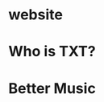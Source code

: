 # website
<head>
  <title> Why Tomorrow X Together are Fourth Gen Leaders (better than stray kids) </title>
<style>
  <body {bakcground:blue;}
</style>
</head>
<body>
  <h1>Who is TXT?</h1>
  <body></body>
  <h1>Better Music</h1>
  <p></p>
  <h2></h2>
</body>
